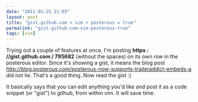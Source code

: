 ```yaml
---
date: "2011-01-25 21:03"
layout: post
title: "gist.github.com + vim + posterous = true"
permalink: "gist-github-com-vim-posterous-true"
tags: [vim]
---
```


Trying out a couple of features at once. I'm posting <strong>https : //gist.github.com / 795682</strong> (without the spaces) on its own row in the posterous editor. Since it's showing a gist, it means the blog post <a href="http://blog.posterous.com/posterous-now-supports-traileraddict-embeds-a">http://blog.posterous.com/posterous-now-supports-traileraddict-embeds-a</a> did not lie. That's a good thing. Now read the gist :)
<script src="https://gist.github.com/795682.js?file=gist_vim.sh"></script>
It basically says that you can edit anything you'd like and post it as a code snippet (or "gist") to github, from within vim. It will save time.
